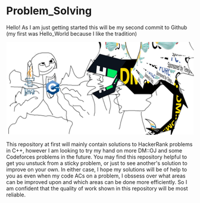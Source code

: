 # Problem_Solving
Hello! As I am just getting started this will be my second commit to Github (my first was Hello_World because I like the tradition)

![alt text](Coding_Escapism.jpg)

This repository at first will mainly contain solutions to HackerRank problems in C++, however I am looking to try my hand on more DM::OJ and some Codeforces problems in the future.
You may find this repository helpful to get you unstuck from a sticky problem, or just to see another's solution to improve on your own. In either case, I hope my solutions will be of help to you as even when my code ACs on a problem, I obssess over what areas can be improved upon and which areas can be done more efficiently. So I am confident that the quality of work shown in this repository will be most reliable.
